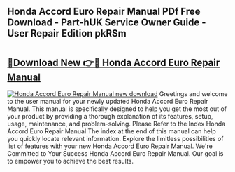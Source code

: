 ## Honda Accord Euro Repair Manual PDf Free Download - Part-hUK Service Owner Guide - User Repair Edition pkRSm

# <h2><a href="http://bc73744.oget.top/?id=Honda+Accord+Euro+Repair+Manual">🔗Download New 👉🔴 Honda Accord Euro Repair Manual</a></h2>

[![Honda Accord Euro Repair Manual new download](https://i.imgur.com/5g1atiW.png)](http://bc73744.oget.top/?id=Honda+Accord+Euro+Repair+Manual)
Greetings and welcome to the user manual for your newly updated Honda Accord Euro Repair Manual. This manual is specifically designed to help you get the most out of your product by providing a thorough explanation of its features, setup, usage, maintenance, and problem-solving. Please Refer to the Index Honda Accord Euro Repair Manual The index at the end of this manual can help you quickly locate relevant information. Explore the limitless possibilities of list of features with your new Honda Accord Euro Repair Manual. We're Committed to Your Success Honda Accord Euro Repair Manual. Our goal is to empower you to achieve the best results.
